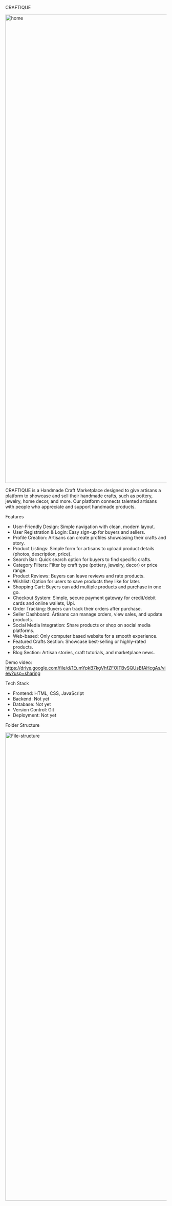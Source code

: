 CRAFTIQUE

<img width="1456" alt="home" src="https://github.com/user-attachments/assets/5e3ccf9c-3094-422b-bf7c-8a0ef49c01a0">


CRAFTIQUE is a Handmade Craft Marketplace designed to give artisans a platform to showcase and sell their handmade crafts, such as pottery, jewelry, home decor, and more. Our platform connects talented artisans with people who appreciate and support handmade products.

Features

- User-Friendly Design: Simple navigation with clean, modern layout.
- User Registration & Login: Easy sign-up for buyers and sellers.
- Profile Creation: Artisans can create profiles showcasing their crafts and story.
- Product Listings: Simple form for artisans to upload product details (photos, description, price).
- Search Bar: Quick search option for buyers to find specific crafts.
- Category Filters: Filter by craft type (pottery, jewelry, decor) or price range.
- Product Reviews: Buyers can leave reviews and rate products.
- Wishlist: Option for users to save products they like for later.
- Shopping Cart: Buyers can add multiple products and purchase in one go.
- Checkout System: Simple, secure payment gateway for credit/debit cards and online wallets, Upi.
- Order Tracking: Buyers can track their orders after purchase.
- Seller Dashboard: Artisans can manage orders, view sales, and update products.
- Social Media Integration: Share products or shop on social media platforms.
- Web-based: Only computer based website for a smooth experience.
- Featured Crafts Section: Showcase best-selling or highly-rated products.
- Blog Section: Artisan stories, craft tutorials, and marketplace news.

Demo video: https://drive.google.com/file/d/1EumYpkB7kgVhfZFOITBvSQUsBfAHcgAs/view?usp=sharing

Tech Stack

- Frontend: HTML, CSS, JavaScript
- Backend: Not yet
- Database: Not yet
- Version Control: Git
- Deployment: Not yet

Folder Structure

<img width="1456" alt="File-structure" src="https://github.com/user-attachments/assets/3e9a9fc4-debb-4061-972c-52de616ec0f7">
